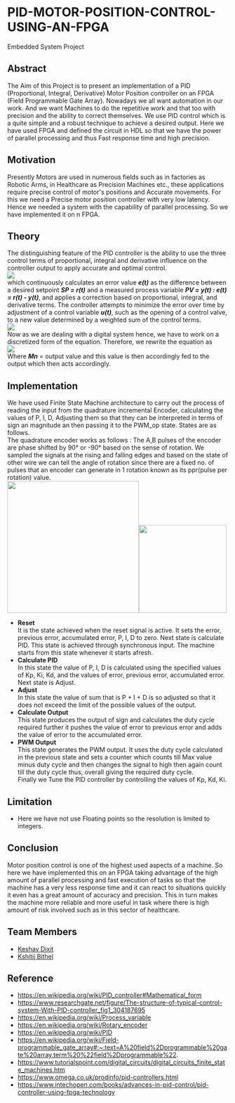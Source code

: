 # PID-MOTOR-POSITION-CONTROL-USING-AN-FPGA
Embedded System Project
## Abstract
The Aim of this Project is to present an implementation of a PID (Proportional, Integral, Derivative) Motor Position controller on an FPGA (Field Programmable Gate Array). Nowadays we all want automation in our work. And we want Machines to do the repetitive work and that too with precision and the ability to correct themselves. We use PID control which is a quite simple and a robust technique to achieve a desired output. Here we have used FPGA and defined the circuit in HDL so that we have the power of parallel processing and thus Fast response time and high precision.
## Motivation
Presently Motors are used in numerous fields such as in factories as Robotic Arms, in Healthcare as Precision Machines etc., these applications require precise control of motor's positions and Accurate movements. For this we need a Precise motor position controller with very low latency. Hence we needed a system with the capability of parallel processing. So we have implemented it on n FPGA.
## Theory
The distinguishing feature of the PID controller is the ability to use the three control terms of proportional, integral and derivative influence on the controller output to apply accurate and optimal control. </br>![](https://github.com/Keshav242/PID-MOTOR-POSITION-CONTROL-USING-AN-FPGA/blob/main/Images%20and%20Videos/Images/PID_control.png)</br>
which continuously calculates an error value ***e(t)*** as the difference between a desired setpoint ***SP = r(t)*** and a measured process variable ***PV = y(t) : e(t) = r(t) - y(t)***, and applies a correction based on proportional, integral, and derivative terms. The controller attempts to minimize the error over time by adjustment of a control variable ***u(t)***, such as the opening of a control valve, to a new value determined by a weighted sum of the control terms. </br>![](https://github.com/Keshav242/PID-MOTOR-POSITION-CONTROL-USING-AN-FPGA/blob/main/Images%20and%20Videos/Images/PID_formula.png)</br>
Now as we are dealing with a digital system hence, we have to work on a discretized form of the equation. Therefore, we rewrite the equation as </br>![](https://github.com/Keshav242/PID-MOTOR-POSITION-CONTROL-USING-AN-FPGA/blob/main/Images%20and%20Videos/Images/Discrete_PID.png)</br>
Where ***Mn*** = output value and this value is then accordingly fed to the output which then acts accordingly.
## Implementation
We have used Finite State Machine architecture to carry out the process of reading the input from the quadrature incremental Encoder, calculating the values of P, I, D, Adjusting them so that they can be interpreted in terms of sign an magnitude an then passing it to the PWM_op state. States are as follows.</br>
The quadrature encoder works as follows : The A,B pulses of the encoder are phase shifted by 90° or -90° based on the sense of rotation. We sampled the signals at the rising and falling edges and based on the state of other wire we can tell the angle of rotation since there are a fixed no. of pulses that an encoder can generate in 1 rotation known as its ppr(pulse per rotation) value. </br>
<img src = "https://howtomechatronics.com/wp-content/uploads/2016/07/Rotary-Encoder-Output-Signal-Working-Principle-Photo-.png" width = "300" /><img src = "https://github.com/Keshav242/PID-MOTOR-POSITION-CONTROL-USING-AN-FPGA/blob/main/Images%20and%20Videos/Images/Incremental_directional_encoder.gif" width = "200" />
- **Reset** </br>
It is the state achieved when the reset signal is active. It sets the error, previous error, accumulated error, P, I, D to zero. Next state is calculate PID. This state is achieved through synchronous input. The machine starts from this state whenever it starts afresh.
- **Calculate PID**</br>
In this state the value of P, I, D is calculated using the specified values of Kp, Ki, Kd, and the values of error, previous error, accumulated error. Next state is Adjust.
- **Adjust**</br>
In this state the value of sum that is P + I + D is so adjusted so that it does not exceed the limit of the possible values of the output.
- **Calculate Output**</br>
This state produces the output of sign and calculates the duty cycle required further it pushes the value of error to previous error and adds the value of error to the accumulated error.
- **PWM Output**</br>
This state generates the PWM output. It uses the duty cycle calculated in the previous state and sets a counter which counts till Max value minus duty cycle and then changes the signal to high then again count till the duty cycle thus, overall giving the required duty cycle.</br>
Finally we Tune the PID controller by controlling the values of Kp, Kd, Ki.
## Limitation
- Here we have not use Floating points so the resolution is limited to integers.
## Conclusion
Motor position control is one of the highest used aspects of a machine. So here we have implemented this on an FPGA taking advantage of the high amount of parallel processing and fast execution of tasks so that the machine has a very less response time and it can react to situations quickly it even has a great amount of accuracy and precision. This in turn makes the machine more reliable and more useful in task where there is high amount of risk involved such as in this sector of healthcare.
## Team Members
- [Keshav Dixit](https://github.com/Keshav242)
- [Kshitij Bithel](https://github.com/KSHITIJBITHEL)
## Reference
- https://en.wikipedia.org/wiki/PID_controller#Mathematical_form
- https://www.researchgate.net/figure/The-structure-of-typical-control-system-With-PID-controller_fig1_304187695
- https://en.wikipedia.org/wiki/Process_variable
- https://en.wikipedia.org/wiki/Rotary_encoder
- https://en.wikipedia.org/wiki/PID
- https://en.wikipedia.org/wiki/Field-programmable_gate_array#:~:text=A%20field%2Dprogrammable%20gate%20array,term%20%22field%2Dprogrammable%22.
- https://www.tutorialspoint.com/digital_circuits/digital_circuits_finite_state_machines.htm
- https://www.omega.co.uk/prodinfo/pid-controllers.html
- https://www.intechopen.com/books/advances-in-pid-control/pid-controller-using-fpga-technology
